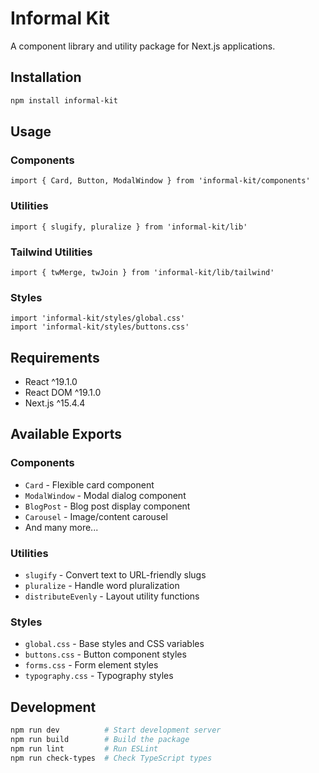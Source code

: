 # Informal Kit

A component library and utility package for Next.js applications.

## Installation

```bash
npm install informal-kit
```

## Usage

### Components

```tsx
import { Card, Button, ModalWindow } from 'informal-kit/components'
```

### Utilities

```tsx
import { slugify, pluralize } from 'informal-kit/lib'
```

### Tailwind Utilities

```tsx
import { twMerge, twJoin } from 'informal-kit/lib/tailwind'
```

### Styles

```tsx
import 'informal-kit/styles/global.css'
import 'informal-kit/styles/buttons.css'
```

## Requirements

- React ^19.1.0
- React DOM ^19.1.0
- Next.js ^15.4.4

## Available Exports

### Components

- `Card` - Flexible card component
- `ModalWindow` - Modal dialog component
- `BlogPost` - Blog post display component
- `Carousel` - Image/content carousel
- And many more...

### Utilities

- `slugify` - Convert text to URL-friendly slugs
- `pluralize` - Handle word pluralization
- `distributeEvenly` - Layout utility functions

### Styles

- `global.css` - Base styles and CSS variables
- `buttons.css` - Button component styles
- `forms.css` - Form element styles
- `typography.css` - Typography styles

## Development

```bash
npm run dev          # Start development server
npm run build        # Build the package
npm run lint         # Run ESLint
npm run check-types  # Check TypeScript types
```
